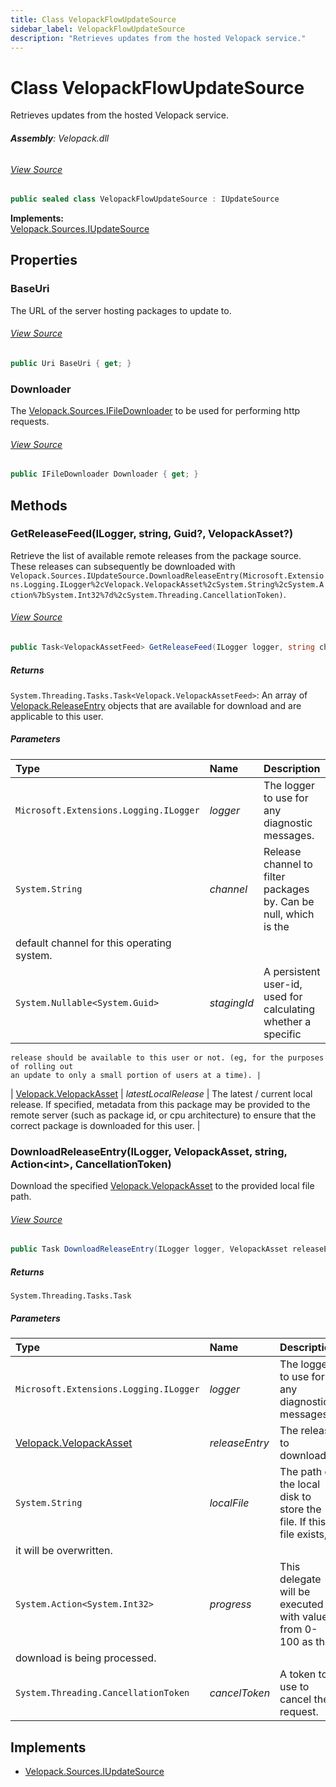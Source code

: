 ```yaml
---
title: Class VelopackFlowUpdateSource
sidebar_label: VelopackFlowUpdateSource
description: "Retrieves updates from the hosted Velopack service."
---
```

# Class VelopackFlowUpdateSource
Retrieves updates from the hosted Velopack service.

###### **Assembly**: Velopack.dll
###### [View Source](https://github.com/velopack/velopack.git/blob/master/src/Velopack/Sources/VelopackFlowUpdateSource.cs#L14)
```csharp title="Declaration"
public sealed class VelopackFlowUpdateSource : IUpdateSource
```
**Implements:**  
[Velopack.Sources.IUpdateSource](../Velopack.Sources/IUpdateSource.md)

## Properties
### BaseUri
The URL of the server hosting packages to update to.
###### [View Source](https://github.com/velopack/velopack.git/blob/master/src/Velopack/Sources/VelopackFlowUpdateSource.cs#L26)
```csharp title="Declaration"
public Uri BaseUri { get; }
```
### Downloader
The [Velopack.Sources.IFileDownloader](../Velopack.Sources/IFileDownloader.md) to be used for performing http requests.
###### [View Source](https://github.com/velopack/velopack.git/blob/master/src/Velopack/Sources/VelopackFlowUpdateSource.cs#L29)
```csharp title="Declaration"
public IFileDownloader Downloader { get; }
```
## Methods
### GetReleaseFeed(ILogger, string, Guid?, VelopackAsset?)
Retrieve the list of available remote releases from the package source. These releases
can subsequently be downloaded with `Velopack.Sources.IUpdateSource.DownloadReleaseEntry(Microsoft.Extensions.Logging.ILogger%2cVelopack.VelopackAsset%2cSystem.String%2cSystem.Action%7bSystem.Int32%7d%2cSystem.Threading.CancellationToken)`.
###### [View Source](https://github.com/velopack/velopack.git/blob/master/src/Velopack/Sources/VelopackFlowUpdateSource.cs#L32)
```csharp title="Declaration"
public Task<VelopackAssetFeed> GetReleaseFeed(ILogger logger, string channel, Guid? stagingId = null, VelopackAsset? latestLocalRelease = null)
```

##### Returns

`System.Threading.Tasks.Task<Velopack.VelopackAssetFeed>`: An array of [Velopack.ReleaseEntry](../Velopack/ReleaseEntry.md) objects that are available for download
    and are applicable to this user.
##### Parameters

| Type | Name | Description |
|:--- |:--- |:--- |
| `Microsoft.Extensions.Logging.ILogger` | *logger* | The logger to use for any diagnostic messages. |
| `System.String` | *channel* | Release channel to filter packages by. Can be null, which is the 
    default channel for this operating system. |
| `System.Nullable<System.Guid>` | *stagingId* | A persistent user-id, used for calculating whether a specific
    release should be available to this user or not. (eg, for the purposes of rolling out
    an update to only a small portion of users at a time). |
| [Velopack.VelopackAsset](../Velopack/VelopackAsset.md) | *latestLocalRelease* | The latest / current local release. If specified,
    metadata from this package may be provided to the remote server (such as package id,
    or cpu architecture) to ensure that the correct package is downloaded for this user. |

### DownloadReleaseEntry(ILogger, VelopackAsset, string, Action&lt;int&gt;, CancellationToken)
Download the specified [Velopack.VelopackAsset](../Velopack/VelopackAsset.md) to the provided local file path.
###### [View Source](https://github.com/velopack/velopack.git/blob/master/src/Velopack/Sources/VelopackFlowUpdateSource.cs#L68)
```csharp title="Declaration"
public Task DownloadReleaseEntry(ILogger logger, VelopackAsset releaseEntry, string localFile, Action<int> progress, CancellationToken cancelToken = default)
```

##### Returns

`System.Threading.Tasks.Task`

##### Parameters

| Type | Name | Description |
|:--- |:--- |:--- |
| `Microsoft.Extensions.Logging.ILogger` | *logger* | The logger to use for any diagnostic messages. |
| [Velopack.VelopackAsset](../Velopack/VelopackAsset.md) | *releaseEntry* | The release to download. |
| `System.String` | *localFile* | The path on the local disk to store the file. If this file exists,
    it will be overwritten. |
| `System.Action<System.Int32>` | *progress* | This delegate will be executed with values from 0-100 as the
    download is being processed. |
| `System.Threading.CancellationToken` | *cancelToken* | A token to use to cancel the request. |


## Implements

* [Velopack.Sources.IUpdateSource](../Velopack.Sources/IUpdateSource.md)

